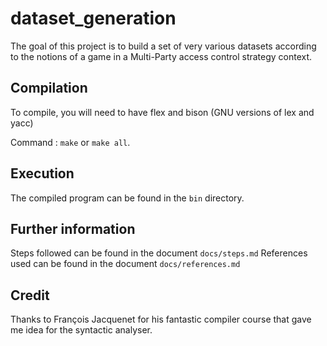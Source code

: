 # dataset_generation

The goal of this project is to build a set of very various datasets according
to the notions of a game in a Multi-Party access control strategy context.

## Compilation

To compile, you will need to have flex and bison (GNU versions of lex and
yacc)

Command : `make` or `make all`.

## Execution

The compiled program can be found in the `bin` directory.

## Further information

Steps followed can be found in the document `docs/steps.md`
References used can be found in the document `docs/references.md`

## Credit

Thanks to François Jacquenet for his fantastic compiler course that gave me
idea for the syntactic analyser.
